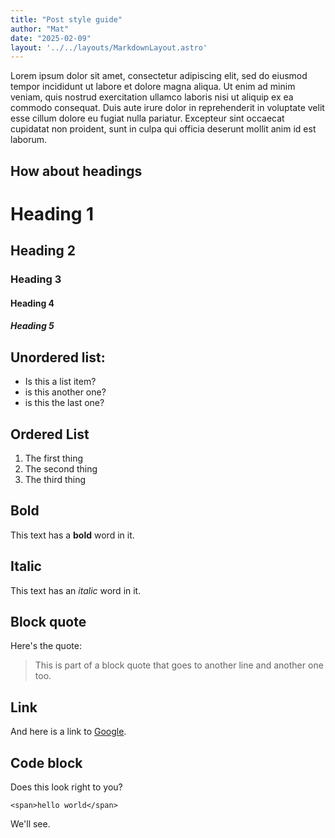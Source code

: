 ```yaml
---
title: "Post style guide"
author: "Mat"
date: "2025-02-09"
layout: '../../layouts/MarkdownLayout.astro'
---
```


Lorem ipsum dolor sit amet, consectetur adipiscing elit, sed do eiusmod tempor incididunt ut labore et dolore magna aliqua. Ut enim ad minim veniam, quis nostrud exercitation ullamco laboris nisi ut aliquip ex ea commodo consequat. Duis aute irure dolor in reprehenderit in voluptate velit esse cillum dolore eu fugiat nulla pariatur. Excepteur sint occaecat cupidatat non proident, sunt in culpa qui officia deserunt mollit anim id est laborum.

## How about headings
# Heading 1
## Heading 2
### Heading 3
#### Heading 4
##### Heading 5

## Unordered list:
- Is this a list item?
- is this another one?
- is this the last one?

## Ordered List
1. The first thing
2. The second thing
3. The third thing

## Bold
This text has a **bold** word in it.

## Italic
This text has an _italic_ word in it.

## Block quote
Here's the quote:
> This is part of a block quote
> that goes to another line
> and another one too.

## Link
And here is a link to [Google](https://google.com).

## Code block
Does this look right to you?
```
<span>hello world</span>
```
We'll see.